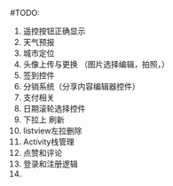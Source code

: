 #TODO:
1. 遥控按钮正确显示
1. 天气预报
1. 城市定位
1. 头像上传与更换 （图片选择编辑，拍照，）
1. 签到控件
1. 分销系统（分享内容编辑器控件）
1. 支付相关
1. 日期滚轮选择控件
1. 下拉上 刷新
1. listview左拉删除
1. Activity栈管理
1. 点赞和评论
1. 登录和注册逻辑
1.

